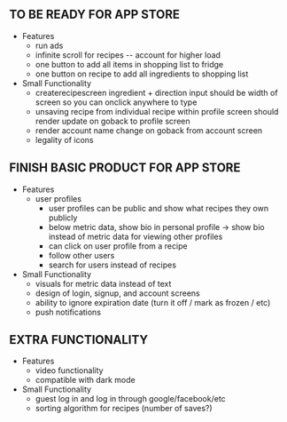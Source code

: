 ## TO BE READY FOR APP STORE 
* Features
    - run ads
    - infinite scroll for recipes -- account for higher load
    - one button to add all items in shopping list to fridge
    - one button on recipe to add all ingredients to shopping list
* Small Functionality
    - createrecipescreen ingredient + direction input should be width of screen so you can onclick anywhere to type
    - unsaving recipe from individual recipe within profile screen should render update on goback to profile screen
    - render account name change on goback from account screen
    - legality of icons


## FINISH BASIC PRODUCT FOR APP STORE
* Features
    - user profiles
        - user profiles can be public and show what recipes they own publicly
        - below metric data, show bio in personal profile -> show bio instead of metric data for viewing other profiles
        - can click on user profile from a recipe 
        - follow other users
        - search for users instead of recipes
* Small Functionality
    - visuals for metric data instead of text 
    - design of login, signup, and account screens
    - ability to ignore expiration date (turn it off / mark as frozen / etc)
    - push notifications


## EXTRA FUNCTIONALITY
* Features   
    - video functionality
    - compatible with dark mode
* Small Functionality
    - guest log in and log in through google/facebook/etc
    - sorting algorithm for recipes (number of saves?)

